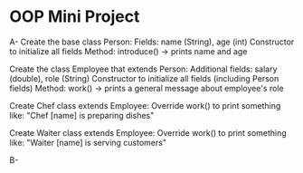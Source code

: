 # OOP Mini Project

A- Create the base class Person:
Fields: name (String), age (int)
Constructor to initialize all fields
Method: introduce() → prints name and age

Create the class Employee that extends Person:
Additional fields: salary (double), role (String)
Constructor to initialize all fields (including Person fields)
Method: work() → prints a general message about employee's role

Create Chef class extends Employee:
Override work() to print something like: "Chef [name] is preparing dishes"

Create Waiter class extends Employee:
Override work() to print something like: "Waiter [name] is serving customers"

B- 